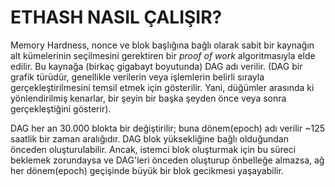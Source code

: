 # ETHASH NASIL ÇALIŞIR?
  Memory Hardness, nonce ve blok başlığına bağlı olarak sabit bir kaynağın alt kümelerinin
seçilmesini gerektiren bir *proof of work* algoritmasıyla elde edilir. Bu kaynağa (birkaç gigabayt boyutunda) DAG adı verilir. 
(DAG bir grafik türüdür, genellikle verilerin veya işlemlerin belirli sırayla gerçekleştirilmesini temsil etmek için gösterilir. Yani, 
düğümler arasında ki yönlendirilmiş kenarlar, bir şeyin bir başka şeyden önce veya sonra gerçekleştiğini gösterir).

  DAG her an 30.000 blokta bir değiştirilir; buna dönem(epoch) adı verilir ~125 saatlik bir zaman aralığıdır. DAG blok yüksekliğine bağlı olduğundan önceden oluşturulabilir. Ancak, istemci blok oluşturmak için bu süreci beklemek zorundaysa ve DAG'leri önceden oluşturup önbelleğe almazsa, ağ her dönem(epoch) geçişinde 
büyük bir blok gecikmesi yaşayabilir. 
